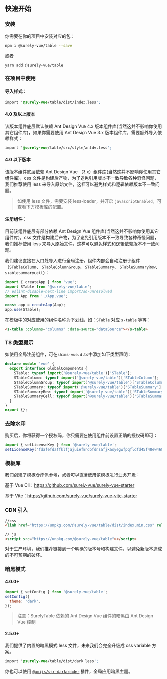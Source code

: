 ## 快速开始

### 安装

你需要在你的项目中安装对应的包：

```bash
npm i @surely-vue/table --save
```

或者

```bash
yarn add @surely-vue/table
```

### 在项目中使用

#### 导入样式：

```css
import '@surely-vue/table/dist/index.less';
```

#### 4.0 及以上版本

该版本组件底层默认依赖 Ant Design Vue 4.x 版本组件库(当然这并不影响你使用其它组件库)，如果你需要使用 Ant Design Vue 3.x 版本组件库，需要额外导入依赖样式：

```css
import '@surely-vue/table/src/style/antdv.less';
```

#### 4.0 以下版本

该版本组件底层依赖 Ant Design Vue （3.x）组件库(当然这并不影响你使用其它组件库)，css 文件是构建后产物，为了避免引用版本不一致导致各种奇怪问题，我们推荐使用 less 来导入原始文件，这样可以避免样式和逻辑依赖版本不一致问题。


> 如使用 less 文件，需要安装 less-loader，并开启 `javascriptEnabled`，可查看下方模板库的配置。

#### 注册组件：

目前该组件底层有部分依赖 Ant Design Vue 组件库(当然这并不影响你使用其它组件库)，css 文件是构建后产物，为了避免引用版本不一致导致各种奇怪问题，我们推荐使用 less 来导入原始文件，这样可以避免样式和逻辑依赖版本不一致问题。

我们建议直接在入口处导入进行全局注册，组件内部会自动注册子组件（`STableColumn`、 `STableColumnGroup`、 `STableSummary`、 `STableSummaryRow`、 `STableSummaryCell`）：

```js
import { createApp } from 'vue';
import STable from '@surely-vue/table';
// eslint-disable-next-line import/no-unresolved
import App from './App.vue';

const app = createApp(App);
app.use(STable);
```

在模板中的对应使用的组件名称为下划线，如：`STable` 对应 `s-table` 等等：

```html
<s-table :columns="columns" :data-source="dataSource"></s-table>
```

### TS 类型提示

如使用全局注册组件，可在`shims-vue.d.ts`中添加如下类型声明：

```ts
declare module 'vue' {
  export interface GlobalComponents {
    STable: typeof import('@surely-vue/table')['STable'];
    STableColumn: typeof import('@surely-vue/table')['STableColumn'];
    STableColumnGroup: typeof import('@surely-vue/table')['STableColumnGroup'];
    STableSummary: typeof import('@surely-vue/table')['STableSummary'];
    STableSummaryRow: typeof import('@surely-vue/table')['STableSummaryRow'];
    STableSummaryCell: typeof import('@surely-vue/table')['STableSummaryCell'];
  }
}
export {};
```

### 去除水印

购买后，你将获得一个授权码，你只需要在使用组件前设置正确的授权码即可：

```js
import { setLicenseKey } from '@surely-vue/table';
setLicenseKey('fdafefdaffklfjajuiefhrdbfdnsafjkasyegwfpqfldfd45f48ew468fr5ds');
```

### 模板库

我们创建了模板仓库供参考，或者可以直接使用该模板进行业务开发：

基于 Vue Cli：https://github.com/surely-vue/surely-vue-starter

基于 Vite：https://github.com/surely-vue/surely-vue-vite-starter

### CDN 引入

```html
//css
<link href="https://unpkg.com/@surely-vue/table/dist/index.min.css" rel="stylesheet" />

// js
<script src="https://unpkg.com/@surely-vue/table"></script>
```

对于生产环境，我们推荐链接到一个明确的版本号和构建文件，以避免新版本造成的不可预期的破坏。

### 暗黑模式

#### 4.0.0+

```js
import { setConfig } from '@surely-vue/table';
setConfig({
  theme: 'dark',
});
```

> 注意：SurelyTable 依赖的 Ant Design Vue 组件的暗黑由 Ant Design Vue 控制

#### 2.5.0+

我们提供了内置的暗黑模式 less 文件，未来我们会完全升级成 css variable 方案。

```css
import '@surely-vue/table/dist/dark.less';
```

你也可以使用 [`@umijs/ssr-darkreader`](https://github.com/chenshuai2144/darkreader) 插件，全局应用暗黑主题。
